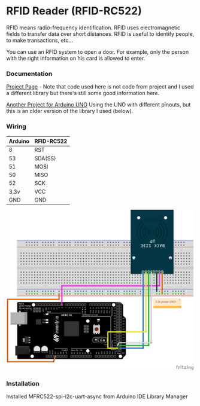 # RFID Reader (RFID-RC522)

RFID means radio-frequency identification. RFID uses electromagnetic fields to transfer data over short distances. RFID is useful to identify people, to make transactions, etc…

You can use an RFID system to open a door. For example, only the person with the right information on his card is allowed to enter.

### Documentation
[Project Page](https://www.instructables.com/Interfacing-RFID-RC522-With-Arduino-MEGA-a-Simple-/) - Note that code used here is not code from project and I used a different library but there's still some good information here.

[Another Project for Arduino UNO](https://randomnerdtutorials.com/security-access-using-mfrc522-rfid-reader-with-arduino/) Using the UNO with different pinouts, but this is an older version of the library I used (below).

### Wiring
| Arduino | RFID-RC522 |
| --- | -- |
| 8 | RST |
| 53 | SDA(SS) |
| 51 | MOSI |
| 50 | MISO |
| 52 | SCK |
| 3.3v | VCC |
| GND | GND |

<img src="RFID-Reader.png" width="500">

### Installation
Installed MFRC522-spi-i2c-uart-async from Arduino IDE Library Manager